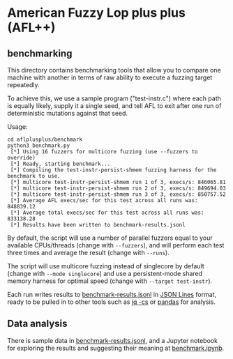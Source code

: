 # American Fuzzy Lop plus plus (AFL++)

## benchmarking

This directory contains benchmarking tools that allow you to compare one machine
with another in terms of raw ability to execute a fuzzing target repeatedly.

To achieve this, we use a sample program ("test-instr.c") where each path is
equally likely, supply it a single seed, and tell AFL to exit after one run of
deterministic mutations against that seed.

Usage:

```
cd aflplusplus/benchmark
python3 benchmark.py
 [*] Using 16 fuzzers for multicore fuzzing (use --fuzzers to override)
 [*] Ready, starting benchmark...
 [*] Compiling the test-instr-persist-shmem fuzzing harness for the benchmark to use.
 [*] multicore test-instr-persist-shmem run 1 of 3, execs/s: 846065.81
 [*] multicore test-instr-persist-shmem run 2 of 3, execs/s: 849694.03
 [*] multicore test-instr-persist-shmem run 3 of 3, execs/s: 850757.52
 [*] Average AFL execs/sec for this test across all runs was: 848839.12
 [*] Average total execs/sec for this test across all runs was: 833138.28
 [*] Results have been written to benchmark-results.jsonl
```

By default, the script will use a number of parallel fuzzers equal to your
available CPUs/threads (change with `--fuzzers`), and will perform each test
three times and average the result (change with `--runs`).

The script will use multicore fuzzing instead of singlecore by default (change
with `--mode singlecore`) and use a persistent-mode shared memory harness for
optimal speed (change with `--target test-instr`).

Each run writes results to [benchmark-results.jsonl](benchmark-results.jsonl)
in [JSON Lines](https://jsonlines.org/) format, ready to be pulled in to other
tools such as [jq -cs](https://jqlang.github.io/jq/) or
[pandas](https://pandas.pydata.org/) for analysis.

## Data analysis

There is sample data in [benchmark-results.jsonl](benchmark-results.jsonl), and
a Jupyter notebook for exploring the results and suggesting their meaning at 
[benchmark.ipynb](benchmark.ipynb).
